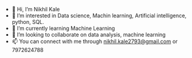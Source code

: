- 👋 Hi, I’m Nikhil Kale 
- 👀 I’m interested in Data science, Machin learning, Artificial intelligence, python, SQL.
- 🌱 I’m currently learning Machine Learning 
- 💞️ I’m looking to collaborate on data analysis, machine learning
- 📫 You can connect with me through nikhil.kale2793@gmail.com or 7972624788

<!---
Kaleniks/Kaleniks is a ✨ special ✨ repository because its `README.md` (this file) appears on your GitHub profile.
You can click the Preview link to take a look at your changes.
--->

